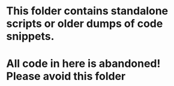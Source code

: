 # This folder contains standalone scripts or older dumps of code snippets. 

# All code in here is abandoned! Please avoid this folder

